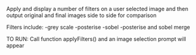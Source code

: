 Apply and display a number of filters on a user selected image and then output original and final images side to side for comparison

Filters include:
 -grey scale
 -posterise
 -sobel
 -posterise and sobel merge

TO RUN:
Call function applyFilters() and an image selection prompt will appear